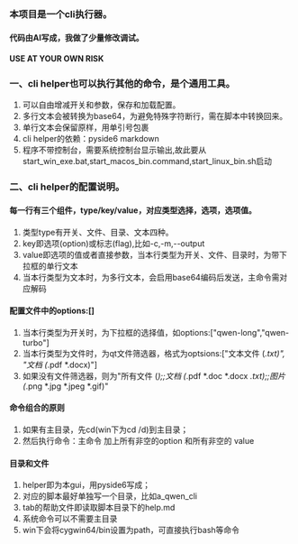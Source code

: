 ### 本项目是一个cli执行器。

#### 代码由AI写成，我做了少量修改调试。
#### USE AT YOUR OWN RISK

### 一、cli helper也可以执行其他的命令，是个通用工具。

1. 可以自由增减开关和参数，保存和加载配置。
2. 多行文本会被转换为base64，为避免特殊字符断行，需在脚本中转换回来。
3. 单行文本会保留原样，用单引号包裹
4. cli helper的依赖：pyside6 markdown
5. 程序不带控制台，需要系统控制台显示输出,故此要从start_win_exe.bat,start_macos_bin.command,start_linux_bin.sh启动

### 二、cli helper的配置说明。

#### 每一行有三个组件，type/key/value，对应类型选择，选项，选项值。
1. 类型type有开关、文件、目录、文本四种。
2. key即选项(option)或标志(flag),比如-c,-m,--output
3. value即选项的值或者直接参数，当本行类型为开关、文件、目录时，为带下拉框的单行文本
4. 当本行类型为文本时，为多行文本，会启用base64编码后发送，主命令需对应解码
#### 配置文件中的options:[]
1. 当本行类型为开关时，为下拉框的选择值，如options:["qwen-long","qwen-turbo"]
2. 当本行类型为文件时，为qt文件筛选器，格式为optsions:["文本文件 (*.txt)", "文档 (*.pdf *.docx)"]
3. 如果没有文件筛选器，则为"所有文件 (*);;文档 (*.pdf *.doc *.docx *.txt);;图片 (*.png *.jpg *.jpeg *.gif)"
#### 命令组合的原则
1. 如果有主目录，先cd(win下为cd /d)到主目录；
2. 然后执行命令：主命令 加上所有非空的option 和所有非空的 value
#### 目录和文件
1. helper即为本gui，用pyside6写成；
2. 对应的脚本最好单独写一个目录，比如a_qwen_cli
3. tab的帮助文件即读取脚本目录下的help.md
4. 系统命令可以不需要主目录
5. win下会将cygwin64/bin设置为path，可直接执行bash等命令

    
